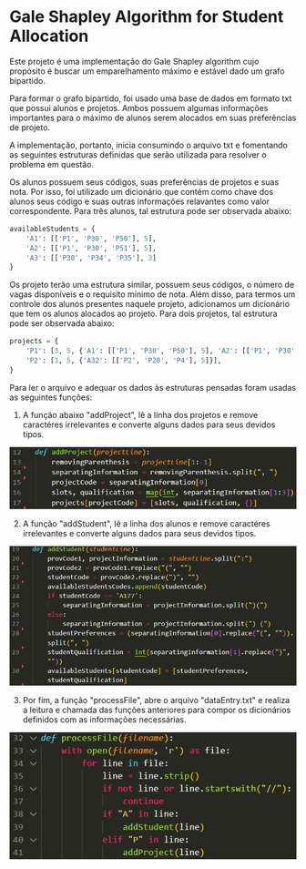 # Gale Shapley Algorithm for Student Allocation

Este projeto é uma implementação do Gale Shapley algorithm cujo propósito é buscar um emparelhamento máximo e estável dado um grafo bipartido. 

Para formar o grafo bipartido, foi usado uma base de dados em formato txt que possui alunos e projetos. Ambos possuem algumas informações importantes para o máximo de alunos serem alocados em suas preferências de projeto. 

A implementação, portanto, inicia consumindo o arquivo txt e fomentando as seguintes estruturas definidas que serão utilizada para resolver o problema em questão. 

Os alunos possuem seus códigos, suas preferências de projetos e suas nota. Por isso, foi utilizado um dicionário que contém como chave dos alunos seus código e suas outras informações relavantes como valor correspondente. Para três alunos, tal estrutura pode ser observada abaixo:
 
```python
availableStudents = {
    'A1': [['P1', 'P30', 'P50'], 5], 
    'A2': [['P1', 'P30', 'P51'], 5], 
    'A3': [['P30', 'P34', 'P35'], 3]
}
```

Os projeto terão uma estrutura similar, possuem seus códigos, o número de vagas disponíveis e o requisito mínimo de nota. Além disso, para termos um controle dos alunos presentes naquele projeto, adicionamos um dicionário que tem os alunos alocados ao projeto. Para dois projetos, tal estrutura pode ser observada abaixo:
 
```python
projects = {
    'P1': [3, 5, {'A1': [['P1', 'P30', 'P50'], 5], 'A2': [['P1', 'P30', 'P51'], 5]}], 
    'P2': [1, 5, {'A32': [['P2', 'P20', 'P4'], 5]}], 
}
```

Para ler o arquivo e adequar os dados às estruturas pensadas foram usadas as seguintes funções:

1. A função abaixo "addProject", lê a linha dos projetos e remove caractéres irrelevantes e converte alguns dados para seus devidos tipos. 

![imagem de leitura de projeto](./images/addProject.png)

2. A função "addStudent", lê a linha dos alunos e remove caractéres irrelevantes e converte alguns dados para seus devidos tipos. 

![imagem de leitura de projeto](./images/addStudent.png)

3. Por fim, a função "processFile", abre o arquivo "dataEntry.txt" e realiza a leitura e chamada das funções anteriores para compor os dicionários definidos com as informações necessárias. 

![imagem de leitura de projeto](./images/processFile.png)




